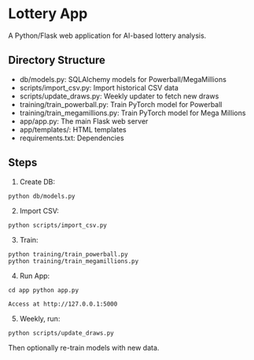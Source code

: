 # Lottery App

A Python/Flask web application for AI-based lottery analysis.

## Directory Structure

- db/models.py: SQLAlchemy models for Powerball/MegaMillions
- scripts/import_csv.py: Import historical CSV data
- scripts/update_draws.py: Weekly updater to fetch new draws
- training/train_powerball.py: Train PyTorch model for Powerball
- training/train_megamillions.py: Train PyTorch model for Mega Millions
- app/app.py: The main Flask web server
- app/templates/: HTML templates
- requirements.txt: Dependencies

## Steps

1. Create DB:

```
python db/models.py
```

2. Import CSV:

```
python scripts/import_csv.py
```

3. Train:

```
python training/train_powerball.py
python training/train_megamillions.py
```

4. Run App:

```
cd app python app.py

Access at http://127.0.0.1:5000
```

5. Weekly, run:

```
python scripts/update_draws.py
```

Then optionally re-train models with new data.
